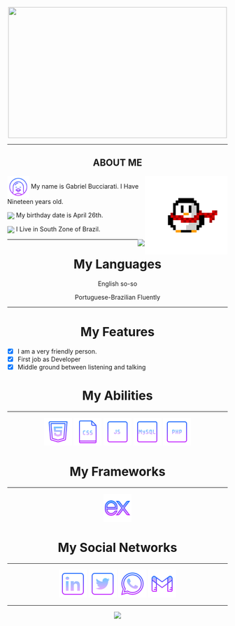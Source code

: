 <p align="center"> <img src="https://i.gifer.com/origin/fe/fe9eebde5e19b66192281164142359e4.gif" width=500 height=300 align=center> </p>
                  <hr>
                            <h2 align="center"> ABOUT ME </h2>
                            
                            
<img src="assets\Profile\pinguim.gif" width="190" height="180" align="right">

<img src="assets\Profile\icons8-linux-64.png" width="50" align="center"> My name is Gabriel Bucciarati. I Have Nineteen years old. 

<img src="assets\Profile\icons8-aniversário-64.png" class="cake" width="50" align="center">  My birthday date is April 26th.

<img src="assets\Profile\icons8-página-inicial-64.png" width="50" align="center"> I Live in South Zone of Brazil.

<img src="https://github-readme-stats.vercel.app/api?username=ehotedas&show_icons=true&theme=tokyonight" align="right">

<hr>

<h1 align="center"> My Languages </h1>

<p align="center"> English so-so </p>
<p align="center"> Portuguese-Brazilian Fluently </p>

<hr>

<h1 align="center"> My Features </h1>

- [x] I am a very friendly person.
- [x] First job as Developer
- [x] Middle ground between listening and talking

<h1 align="center"> My Abilities </h1>
<hr>

<p align="center">
        <img src="https://github.com/ehotedas/ehotedas/blob/main/assets/Abilities/icons8-html-5-64.png">
        <img src="https://github.com/ehotedas/ehotedas/blob/main/assets/Abilities/icons8-ficheiro-css-64.png">
        <img src="https://github.com/ehotedas/ehotedas/blob/main/assets/Abilities/icons8-javascript-64.png"> 
        <img src="assets\Abilities\icons8-mysql-64.png">
        <img src="https://raw.githubusercontent.com/ehotedas/ehotedas/main/assets/Abilities/icons8-php-64.png">
</p>

<h1 align="center"> My Frameworks</h1>
<hr>
        <p align="center">
        <img src="https://raw.githubusercontent.com/ehotedas/ehotedas/main/assets/Abilities/icons8-express-js-64.png"></a>
 
<h1 align="center">  My Social Networks </h1>
<hr>
        <p align="center">
        <a href="https://www.linkedin.com/in/gabriel-demarchi-1504ba18a/"><img src="https://github.com/ehotedas/ehotedas/blob/main/assets/Social%20Networks/icons8-linkedin-64.png"></a>
        <a href="https://twitter.com/the_bucciarati"><img src="https://github.com/ehotedas/ehotedas/blob/main/assets/Social%20Networks/icons8-twitter-quadrado-64.png"></a>
        <a href="https://api.whatsapp.com/send?phone=47984185003&text=Olá,%20Vim%20pelo%20GitHub!"><img src="https://github.com/ehotedas/ehotedas/blob/main/assets/Social%20Networks/icons8-whatsapp-64.png"></a>
        <a href="mailto:gabrielhanma@outlook.com"><img src="assets\Social Networks\icons8-gmail-64 (1).png"></a>
        
 <hr>

<p align="center">
<img src="https://github-readme-stats.vercel.app/api/top-langs/?username=ehotedas&layout=compact)](https://github.com/anuraghazra/github-readme-stats">
</p>


   
